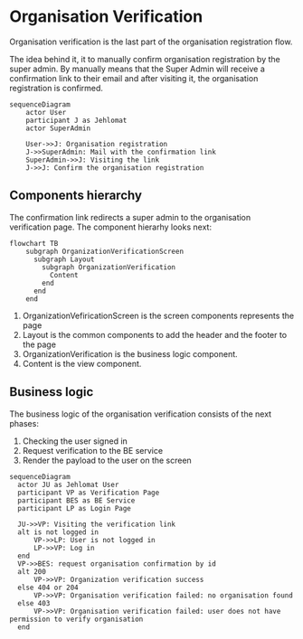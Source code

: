 # Organisation Verification

Organisation verification is the last part of the organisation registration flow.

The idea behind it, it to manually confirm organisation registration by the super admin. By manually means that the Super Admin will receive a confirmation link to their email and after visiting it, the organisation registration is confirmed.

```mermaid
sequenceDiagram
    actor User
    participant J as Jehlomat
    actor SuperAdmin

    User->>J: Organisation registration
    J->>SuperAdmin: Mail with the confirmation link
    SuperAdmin->>J: Visiting the link
    J->>J: Confirm the organisation registration
```

## Components hierarchy

The confirmation link redirects a super admin to the organisation verification page.
The component hierarhy looks next:

```mermaid
flowchart TB
    subgraph OrganizationVerificationScreen
      subgraph Layout
        subgraph OrganizationVerification
          Content
        end
      end
    end
```

1. OrganizationVefiricationScreen is the screen components represents the page
2. Layout is the common components to add the header and the footer to the page
3. OrganizationVerification is the business logic component.
4. Content is the view component.

## Business logic

The business logic of the organisation verification consists of the next phases:

1. Checking the user signed in
2. Request verification to the BE service
3. Render the payload to the user on the screen

```mermaid
sequenceDiagram
  actor JU as Jehlomat User
  participant VP as Verification Page
  participant BES as BE Service
  participant LP as Login Page

  JU->>VP: Visiting the verification link
  alt is not logged in
      VP->>LP: User is not logged in
      LP->>VP: Log in
  end
  VP->>BES: request organisation confirmation by id
  alt 200
      VP->>VP: Organization verification success
  else 404 or 204
      VP->>VP: Organisation verification failed: no organisation found
  else 403
      VP->>VP: Organisation verification failed: user does not have permission to verify organisation
  end
```